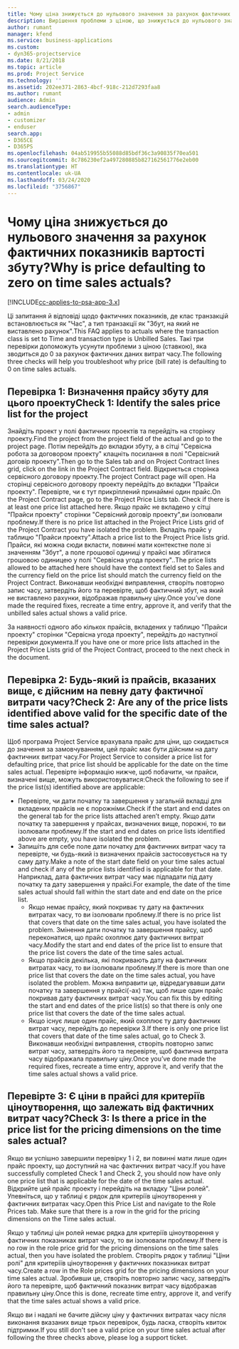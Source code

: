 ```yaml
---
title: Чому ціна знижується до нульового значення за рахунок фактичних показників вартості збуту?
description: Вирішення проблеми з ціною, що знижується до нульового значення за рахунок фактичних показників вартості збуту.
author: rumant
manager: kfend
ms.service: business-applications
ms.custom:
- dyn365-projectservice
ms.date: 8/21/2018
ms.topic: article
ms.prod: Project Service
ms.technology: ''
ms.assetid: 202ee371-2863-4bcf-918c-212d7293faa8
ms.author: rumant
audience: Admin
search.audienceType:
- admin
- customizer
- enduser
search.app:
- D365CE
- D365PS
ms.openlocfilehash: 04ab519955b55088d85bdf36c3a90835f70ea501
ms.sourcegitcommit: 8c786230ef2a497280885b827162561776e2eb00
ms.translationtype: HT
ms.contentlocale: uk-UA
ms.lasthandoff: 03/24/2020
ms.locfileid: "3756867"
---
```

# <a name="why-is-price-defaulting-to-zero-on-time-sales-actuals"></a><span data-ttu-id="a4e8e-103">Чому ціна знижується до нульового значення за рахунок фактичних показників вартості збуту?</span><span class="sxs-lookup"><span data-stu-id="a4e8e-103">Why is price defaulting to zero on time sales actuals?</span></span>

[!INCLUDE[cc-applies-to-psa-app-3.x](../includes/cc-applies-to-psa-app-3x.md)]

<span data-ttu-id="a4e8e-104">Ці запитання й відповіді щодо фактичних показників, де клас транзакцій встановлюється як "Час", а тип транзакції як "Збут, на який не виставлено рахунок".</span><span class="sxs-lookup"><span data-stu-id="a4e8e-104">This FAQ applies to actuals where the transaction class is set to Time and transaction type is Unbilled Sales.</span></span> <span data-ttu-id="a4e8e-105">Такі три перевірки допоможуть усунути проблеми з ціною (ставкою), яка зводиться до 0 за рахунок фактичних даних витрат часу.</span><span class="sxs-lookup"><span data-stu-id="a4e8e-105">The following three checks will help you troubleshoot why price (bill rate) is defaulting to 0 on time sales actuals.</span></span>

## <a name="check-1-identify-the-sales-price-list-for-the-project"></a><span data-ttu-id="a4e8e-106">Перевірка 1: Визначення прайсу збуту для цього проекту</span><span class="sxs-lookup"><span data-stu-id="a4e8e-106">Check 1: Identify the sales price list for the project</span></span>

<span data-ttu-id="a4e8e-107">Знайдіть проект у полі фактичних проектів та перейдіть на сторінку проекту.</span><span class="sxs-lookup"><span data-stu-id="a4e8e-107">Find the project from the project field of the actual and go to the project page.</span></span> <span data-ttu-id="a4e8e-108">Потім перейдіть до вкладки збуту, а в сітці "Сервісна робота за договором проекту" клацніть посилання в полі "Сервісний договір проекту".</span><span class="sxs-lookup"><span data-stu-id="a4e8e-108">Then go to the Sales tab and on Project Contract lines grid, click on the link in the Project Contract field.</span></span> <span data-ttu-id="a4e8e-109">Відкриється сторінка сервісного договору проекту.</span><span class="sxs-lookup"><span data-stu-id="a4e8e-109">The project Contract page will open.</span></span> <span data-ttu-id="a4e8e-110">На сторінці сервісного договору проекту перейдіть до вкладки "Прайси проекту". Перевірте, чи є тут прикріплений принаймні один прайс.</span><span class="sxs-lookup"><span data-stu-id="a4e8e-110">On the Project Contract page, go to the Project Price Lists tab. Check if there is at least one price list attached here.</span></span> <span data-ttu-id="a4e8e-111">Якщо прайс не вкладено у сітці "Прайси проекту" сторінки "Сервісний договір проекту",ви ізолювали проблему.</span><span class="sxs-lookup"><span data-stu-id="a4e8e-111">If there is no price list attached in the Project Price Lists grid of the Project Contract you have isolated the problem.</span></span> <span data-ttu-id="a4e8e-112">Вкладіть прайс у таблицю "Прайси проекту".</span><span class="sxs-lookup"><span data-stu-id="a4e8e-112">Attach a price list to the Project Price lists grid.</span></span> <span data-ttu-id="a4e8e-113">Прайси, які можна сюди вкласти, повинні мати контекстне поле зі значенням "Збут", а поле грошової одиниці у прайсі має збігатися грошовою одиницею у полі "Сервісна угода проекту"..</span><span class="sxs-lookup"><span data-stu-id="a4e8e-113">The price lists allowed to be attached here should have the context field set to Sales and the currency field on the price list should match the currency field on the Project Contract.</span></span> <span data-ttu-id="a4e8e-114">Виконавши необхідні виправлення, створіть повторно запис часу, затвердіть його та перевірте, щоб фактичний збут, на який не виставлено рахунки, відображав правильну ціну.</span><span class="sxs-lookup"><span data-stu-id="a4e8e-114">Once you’ve done made the required fixes, recreate a time entry, approve it, and verify that the unbilled sales actual shows a valid price.</span></span> 

<span data-ttu-id="a4e8e-115">За наявності одного або кількох прайсів, вкладених у таблицю "Прайси проекту" сторінки "Сервісна угода проекту", перейдіть до наступної перевірки документа.</span><span class="sxs-lookup"><span data-stu-id="a4e8e-115">If you have one or more price lists attached in the Project Price Lists grid of the Project Contract, proceed to the next check in the document.</span></span>

## <a name="check-2-are-any-of-the-price-lists-identified-above-valid-for-the-specific-date-of-the-time-sales-actual"></a><span data-ttu-id="a4e8e-116">Перевірка 2: Будь-який із прайсів, вказаних вище, є дійсним на певну дату фактичної витрати часу?</span><span class="sxs-lookup"><span data-stu-id="a4e8e-116">Check 2: Are any of the price lists identified above valid for the specific date of the time sales actual?</span></span>

<span data-ttu-id="a4e8e-117">Щоб програма Project Service врахувала прайс для ціни, що скидається до значення за замовчуванням, цей прайс має бути дійсним на дату фактичних витрат часу.</span><span class="sxs-lookup"><span data-stu-id="a4e8e-117">For Project Service to consider a price list for defaulting price, that price list should be applicable for the date on the time sales actual.</span></span> <span data-ttu-id="a4e8e-118">Перевірте інформацію нижче, щоб побачити, чи прайси, визначені вище, можуть використовуватися:</span><span class="sxs-lookup"><span data-stu-id="a4e8e-118">Check the following to see if the price list(s) identified above are applicable:</span></span>
- <span data-ttu-id="a4e8e-119">Перевірте, чи дати початку та завершення у загальній вкладці для вкладених прайсів не є порожніми.</span><span class="sxs-lookup"><span data-stu-id="a4e8e-119">Check if the start and end dates on the general tab for the price lists attached aren’t empty.</span></span> <span data-ttu-id="a4e8e-120">Якщо дати початку та завершення у прайсах, визначених вище, порожні, то ви ізолювали проблему.</span><span class="sxs-lookup"><span data-stu-id="a4e8e-120">If the start and end dates on price lists identified above are empty, you have isolated the problem.</span></span> 
- <span data-ttu-id="a4e8e-121">Запишіть для себе поле дати початку для фактичних витрат часу та перевірте, чи будь-який із визначених прайсів застосовується на ту саму дату.</span><span class="sxs-lookup"><span data-stu-id="a4e8e-121">Make a note of the start date field on your time sales actual and check if any of the price lists identified is applicable for that date.</span></span> <span data-ttu-id="a4e8e-122">Наприклад, дата фактичних витрат часу має підпадати під дату початку та дату завершення у прайсі.</span><span class="sxs-lookup"><span data-stu-id="a4e8e-122">For example, the date of the time sales actual should fall within the start date and end date on the price list.</span></span> 
    - <span data-ttu-id="a4e8e-123">Якщо немає прайсу, який покриває ту дату на фактичних витратах часу, то ви ізолювали проблему.</span><span class="sxs-lookup"><span data-stu-id="a4e8e-123">If there is no price list that covers that date on the time sales actual, you have isolated the problem.</span></span> <span data-ttu-id="a4e8e-124">Змінення дати початку та завершення прайсу, щоб переконатися, що прайс охоплює дату фактичних витрат часу.</span><span class="sxs-lookup"><span data-stu-id="a4e8e-124">Modify the start and end dates of the price list to ensure that the price list covers the date of the time sales actual.</span></span> 
    - <span data-ttu-id="a4e8e-125">Якщо прайсів декілька, які покривають дату на фактичних витратах часу, то ви ізолювали проблему.</span><span class="sxs-lookup"><span data-stu-id="a4e8e-125">If there is more than one price list that covers the date on the time sales actual, you have isolated the problem.</span></span> <span data-ttu-id="a4e8e-126">Можна виправити це, відредагувавши дати початку та завершення у прайсі(-ах) так, щоб лише один прайс покривав дату фактичних витрат часу.</span><span class="sxs-lookup"><span data-stu-id="a4e8e-126">You can fix this by editing the start and end dates of the price list(s) so that there is only one price list that covers the date of the time sales actual.</span></span> 
    - <span data-ttu-id="a4e8e-127">Якщо існує лише один прайс, який охоплює ту дату фактичних витрат часу, перейдіть до перевірки 3.</span><span class="sxs-lookup"><span data-stu-id="a4e8e-127">If there is only one price list that covers that date of the time sales actual, go to Check 3.</span></span>
<span data-ttu-id="a4e8e-128">Виконавши необхідні виправлення, створіть повторно запис витрат часу, затвердіть його та перевірте, щоб фактична витрата часу відображала правильну ціну.</span><span class="sxs-lookup"><span data-stu-id="a4e8e-128">Once you’ve done made the required fixes, recreate a time entry, approve it, and verify that the time sales actual shows a valid price.</span></span>

## <a name="check-3-is-there-a-price-in-the-price-list-for-the-pricing-dimensions-on-the-time-sales-actual"></a><span data-ttu-id="a4e8e-129">Перевірте 3: Є ціни в прайсі для критеріїв ціноутворення, що залежать від фактичних витрат часу?</span><span class="sxs-lookup"><span data-stu-id="a4e8e-129">Check 3: Is there a price in the price list for the pricing dimensions on the time sales actual?</span></span>

<span data-ttu-id="a4e8e-130">Якщо ви успішно завершили перевірку 1 і 2, ви повинні мати лише один прайс проекту, що доступний на час фактичних витрат часу.</span><span class="sxs-lookup"><span data-stu-id="a4e8e-130">If you have successfully completed Check 1 and Check 2, you should now have only one price list that is applicable for the date of the time sales actual.</span></span> <span data-ttu-id="a4e8e-131">Відкрийте цей прайс проекту і перейдіть на вкладку "Ціни ролей". Упевніться, що у таблиці є рядок для критеріїв ціноутворення у фактичних витратах часу.</span><span class="sxs-lookup"><span data-stu-id="a4e8e-131">Open this Price List and navigate to the Role Prices tab. Make sure that there is a row in the grid for the pricing dimensions on the Time sales actual.</span></span>

<span data-ttu-id="a4e8e-132">Якщо у таблиці цін ролей немає рядка для критеріїв ціноутворення у фактичних показниках витрат часу, то ви ізолювали проблему.</span><span class="sxs-lookup"><span data-stu-id="a4e8e-132">If there is no row in the role price grid for the pricing dimensions on the time sales actual, then you have isolated the problem.</span></span> <span data-ttu-id="a4e8e-133">Створіть рядок у таблиці "Ціни ролі" для критеріїв ціноутворення у фактичних показниках витрат часу.</span><span class="sxs-lookup"><span data-stu-id="a4e8e-133">Create a row in the Role prices grid for the pricing dimensions on your time sales actual.</span></span> <span data-ttu-id="a4e8e-134">Зробивши це, створіть повторно запис часу, затвердіть його та перевірте, щоб фактичний показник витрат часу відображав правильну ціну.</span><span class="sxs-lookup"><span data-stu-id="a4e8e-134">Once this is done, recreate time entry, approve it, and verify that the time sales actual shows a valid price.</span></span>

<span data-ttu-id="a4e8e-135">Якщо ви і надалі не бачите дійсну ціну у фактичних витратах часу після виконання вказаних вище трьох перевірок, будь ласка, створіть квиток підтримки.</span><span class="sxs-lookup"><span data-stu-id="a4e8e-135">If you still don't see a valid price on your time sales actual after following the three checks above, please log a support ticket.</span></span> 

